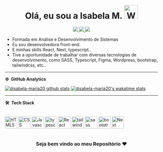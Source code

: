 
<!--![](https://github.com/imKashyap/imKashyap/blob/master/banner.png)-->
<p align="center"> <h1 align="center">Olá, eu sou a Isabela M. <img src="https://raw.githubusercontent.com/nixin72/nixin72/master/wave.gif" 
         alt="Waving hand animated gif"
         height="45"
         width="45" /></h1> </p>
<p align="center">
<a href="https://www.linkedin.com/in/isabela-maria-ribeiro"><img src="https://img.shields.io/badge/LinkedIn-0077B5?style=for-the-badge&logo=linkedin&logoColor=white"/> </a>
<a href="https://www.instagram.com/isabela10015"><img src="https://img.shields.io/badge/Instagram-E4405F?style=for-the-badge&logo=instagram&logoColor=white"/> </a>
<a href="mailto:isabela10014@gmail.com"><img src="https://img.shields.io/badge/Gmail-D14836?style=for-the-badge&logo=gmail&logoColor=white"/> </a>
</p>


* Formada em Análise e Desenvolvimento de Sistemas
* Eu sou desenvolvedora front-end.
* E minhas skills React, Next, typescript..
* Tive a oportunidade de trabalhar com diversas tecnologias de desenvolvimento, como SASS, Typescript, Figma, Wordpress, bootstrap, tailwindcss, etc..

***

**⚙️ &nbsp;GitHub Analytics**

[![disabela-maria20 github stats](https://github-readme-stats.vercel.app/api?username=disabela-maria20&show_icons=true&theme=tokyonight)](https://github.com/anuraghazra/github-readme-stats)
[![disabela-maria20's wakatime stats](https://github-readme-stats.vercel.app/api/wakatime?username=disabela-maria20&layout=compact&theme=tokyonight)](https://github.com/anuraghazra/github-readme-stats)

***

**🛠 &nbsp;Tech Stack**


<div style="display: inline_block"> <br/> 
  <img align="center" alt="HTML5" width="40" height="40" src="https://cdn.jsdelivr.net/gh/devicons/devicon/icons/html5/html5-original.svg"/>
  <img align="center" alt="CSS" width="40" height="40" src="https://cdn.jsdelivr.net/gh/devicons/devicon/icons/css3/css3-original.svg"/>
  <img align="center" alt="Javascript" width="40" height="40" src="https://cdn.jsdelivr.net/gh/devicons/devicon/icons/javascript/javascript-original.svg"/>
  <img align="center" alt="typescript" width="40" height="40" src="https://cdn.jsdelivr.net/gh/devicons/devicon/icons/typescript/typescript-original.svg"/>
  <img align="center" alt="React" width="40" height="40" src="https://cdn.jsdelivr.net/gh/devicons/devicon/icons/react/react-original.svg"/>
  <!-- <img align="center" alt="Php" width="40" height="40" src="https://cdn.jsdelivr.net/gh/devicons/devicon/icons/php/php-original.svg"/> -->
  <img align="center" alt="tailwindcss" width="40" height="40" src="https://cdn.jsdelivr.net/gh/devicons/devicon/icons/tailwindcss/tailwindcss-plain.svg"/>
  <img align="center" alt="sass" width="40" height="40" src="https://cdn.jsdelivr.net/gh/devicons/devicon/icons/sass/sass-original.svg"/>
  <img align="center" alt="bootstrap" width="40" height="40" src="https://cdn.jsdelivr.net/gh/devicons/devicon/icons/bootstrap/bootstrap-original.svg"/> 
  <img align="center" alt="Next" width="40" height="40" src="https://cdn.jsdelivr.net/gh/devicons/devicon/icons/nextjs/nextjs-original-wordmark.svg"/>
</div>
<br/> 
<div align="center">

### Seja bem vindo ao meu Repositório ❤️ 

</div>
